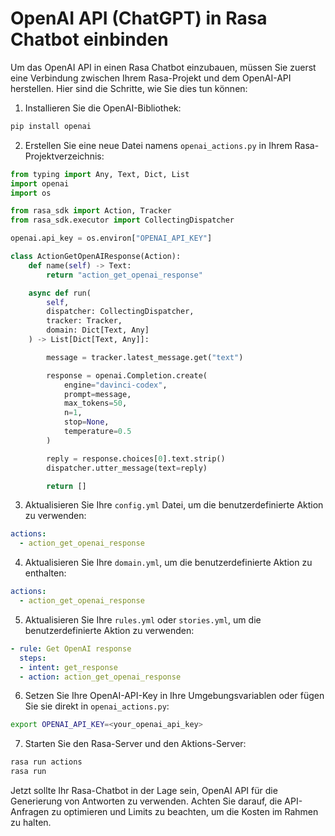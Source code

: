 # OpenAI API (ChatGPT) in Rasa Chatbot einbinden

Um das OpenAI API in einen Rasa Chatbot einzubauen, müssen Sie zuerst eine Verbindung zwischen Ihrem Rasa-Projekt und dem OpenAI-API herstellen. Hier sind die Schritte, wie Sie dies tun können:

1. Installieren Sie die OpenAI-Bibliothek:

```bash
pip install openai
```

2. Erstellen Sie eine neue Datei namens `openai_actions.py` in Ihrem Rasa-Projektverzeichnis:

```python
from typing import Any, Text, Dict, List
import openai
import os

from rasa_sdk import Action, Tracker
from rasa_sdk.executor import CollectingDispatcher

openai.api_key = os.environ["OPENAI_API_KEY"]

class ActionGetOpenAIResponse(Action):
    def name(self) -> Text:
        return "action_get_openai_response"

    async def run(
        self,
        dispatcher: CollectingDispatcher,
        tracker: Tracker,
        domain: Dict[Text, Any]
    ) -> List[Dict[Text, Any]]:

        message = tracker.latest_message.get("text")

        response = openai.Completion.create(
            engine="davinci-codex",
            prompt=message,
            max_tokens=50,
            n=1,
            stop=None,
            temperature=0.5
        )

        reply = response.choices[0].text.strip()
        dispatcher.utter_message(text=reply)

        return []
```

3. Aktualisieren Sie Ihre `config.yml` Datei, um die benutzerdefinierte Aktion zu verwenden:

```yaml
actions:
  - action_get_openai_response
```

4. Aktualisieren Sie Ihre `domain.yml`, um die benutzerdefinierte Aktion zu enthalten:

```yaml
actions:
  - action_get_openai_response
```

5. Aktualisieren Sie Ihre `rules.yml` oder `stories.yml`, um die benutzerdefinierte Aktion zu verwenden:

```yaml
- rule: Get OpenAI response
  steps:
  - intent: get_response
  - action: action_get_openai_response
```

6. Setzen Sie Ihre OpenAI-API-Key in Ihre Umgebungsvariablen oder fügen Sie sie direkt in `openai_actions.py`:

```bash
export OPENAI_API_KEY=<your_openai_api_key>
```

7. Starten Sie den Rasa-Server und den Aktions-Server:

```bash
rasa run actions
rasa run
```

Jetzt sollte Ihr Rasa-Chatbot in der Lage sein, OpenAI API für die Generierung von Antworten zu verwenden. Achten Sie darauf, die API-Anfragen zu optimieren und Limits zu beachten, um die Kosten im Rahmen zu halten.
